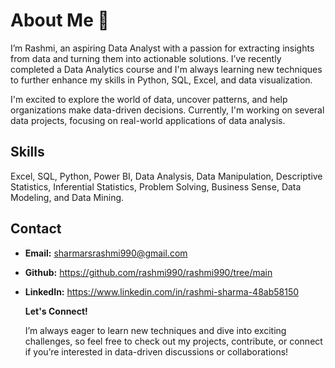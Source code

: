 #               About Me 👋



I’m Rashmi, an aspiring Data Analyst with a passion for extracting insights from data and turning them into actionable solutions. I’ve recently completed a Data Analytics course and I'm always learning new techniques to further enhance my skills in Python, SQL, Excel, and data visualization.

I'm excited to explore the world of data, uncover patterns, and help organizations make data-driven decisions. Currently, I'm working on several data projects, focusing on real-world applications of data analysis.

## Skills
Excel, SQL, Python, Power BI, Data Analysis, Data Manipulation, Descriptive Statistics, Inferential
Statistics, Problem Solving, Business Sense, Data Modeling, and Data Mining.

## Contact
* **Email:** sharmarsrashmi990@gmail.com
* **Github:** https://github.com/rashmi990/rashmi990/tree/main
* **LinkedIn:** https://www.linkedin.com/in/rashmi-sharma-48ab58150

  **Let's Connect!**

  I’m always eager to learn new techniques and dive into exciting challenges, so feel free to check out my projects, contribute, or connect if you’re interested in data-driven discussions or collaborations!


